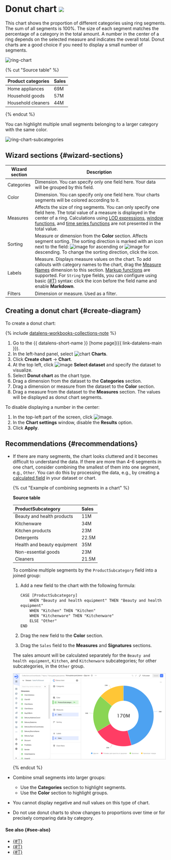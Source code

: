 # Donut chart ![](../../_assets/datalens/ring.svg)

This chart shows the proportion of different categories using ring segments. The sum of all segments is 100%. The size of each segment matches the percentage of a category in the total amount. A number in the center of a ring depends on the selected measure and indicates the overall total. Donut charts are a good choice if you need to display a small number of segments.

![ring-chart](../../_assets/datalens/visualization-ref/ring-chart/ring-chart.png)

{% cut "Source table" %}

Product categories | Sales |	
-----|---------| 
Home appliances | 69M |
Household goods | 57M |
Household cleaners | 44M |

{% endcut %}

You can highlight multiple small segments belonging to a larger category with the same color.

![ring-chart-subcategories](../../_assets/datalens/visualization-ref/ring-chart/ring-chart-subcategories.png)

## Wizard sections {#wizard-sections}

Wizard<br/> section| Description
----- | ----
Categories | Dimension. You can specify only one field here. Your data will be grouped by this field.
Color | Dimension. You can specify only one field here. Your charts segments will be colored according to it.
Measures | Affects the size of ring segments. You can only specify one field here. The total value of a measure is displayed in the center of a ring. Calculations using [LOD expressions](../concepts/lod-aggregation.md), [window functions](../function-ref/window-functions.md), and [time series functions](../function-ref/time-series-functions.md) are not presented in the total value.
Sorting | Measure or dimension from the **Color** section. Affects segment sorting. The sorting direction is marked with an icon next to the field: ![image](../../_assets/console-icons/bars-ascending-align-left.svg) for ascending or ![image](../../_assets/console-icons/bars-descending-align-left.svg) for descending. To change the sorting direction, click the icon.
Labels | Measure. Displays measure values on the chart. To add callouts with category names to the chart, drag the [Measure Names](../concepts/chart/measure-values.md) dimension to this section. [Markup functions](../function-ref/markup-functions.md) are supported. For `String` type fields, you can configure using basic [{#T}](../dashboard/markdown.md) syntax: click the icon before the field name and enable **Markdown**.
Filters | Dimension or measure. Used as a filter.

## Creating a donut chart {#create-diagram}

To create a donut chart:


{% include [datalens-workbooks-collections-note](../../_includes/datalens/operations/datalens-workbooks-collections-note-step4.md) %}


1. Go to the {{ datalens-short-name }} [home page]({{ link-datalens-main }}).
1. In the left-hand panel, select ![chart](../../_assets/console-icons/chart-column.svg) **Charts**.
1. Click **Create chart** → **Chart**.
1. At the top left, click ![image](../../_assets/console-icons/circles-intersection.svg) **Select dataset** and specify the dataset to visualize.
1. Select **Donut chart** as the chart type.
1. Drag a dimension from the dataset to the **Categories** section.
1. Drag a dimension or measure from the dataset to the **Color** section.
1. Drag a measure from the dataset to the **Measures** section. The values will be displayed as donut chart segments.

To disable displaying a number in the center:

1. In the top-left part of the screen, click ![image](../../_assets/console-icons/gear.svg).
1. In the **Chart settings** window, disable the **Results** option.
1. Click **Apply**.

## Recommendations {#recommendations}

* If there are many segments, the chart looks cluttered and it becomes difficult to understand the data. If there are more than 4-6 segments in one chart, consider combining the smallest of them into one segment, e.g., `Other`. You can do this by processing the data, e.g., by creating a [calculated field](../concepts/calculations/index.md) in your dataset or chart.

  {% cut "Example of combining segments in a chart" %}

  **Source table**

  ProductSubcategory | Sales |	
  -----|---------| 
  Beauty and health products | 11M |
  Kitchenware | 34M |
  Kitchen products | 23M |
  Detergents | 22.5M |
  Health and beauty equipment | 35M |
  Non-essential goods | 23M |
  Cleaners | 21.5M |

  To combine multiple segments by the `ProductSubcategory` field into a joined group:

  1. Add a new field to the chart with the following formula:

     ```
     CASE [ProductSubcategory]
         WHEN "Beauty and health equipment" THEN "Beauty and health equipment"
         WHEN "Kitchen" THEN "Kitchen"
         WHEN "Kitchenware" THEN "Kitchenware"
         ELSE "Other"
     END
     ```

  1. Drag the new field to the **Color** section.
  1. Drag the `Sales` field to the **Measures** and **Signatures** sections.

  The sales amount will be calculated separately for the `Beauty and health equipment`, `Kitchen`, and `Kitchenware` subcategories; for other subcategories, in the `Other` group.

  ![ring-chart-join-segments](../../_assets/datalens/visualization-ref/ring-chart/ring-chart-join-segments.png)

  {% endcut %}

* Combine small segments into larger groups:
  
  * Use the **Categories** section to highlight segments.
  * Use the **Color** section to highlight groups.

* You cannot display negative and null values on this type of chart.
* Do not use donut charts to show changes to proportions over time or for precisely comparing data by category.

#### See also {#see-also}

* [{#T}](../operations/dashboard/create.md)
* [{#T}](../operations/dashboard/add-chart.md)
* [{#T}](../operations/dashboard/add-selector.md)